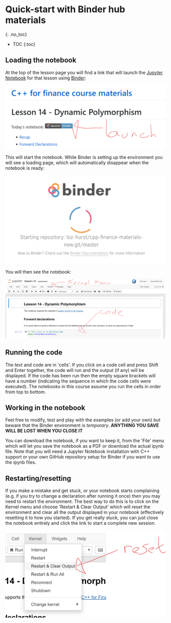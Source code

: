 # Quick-start with Binder hub materials
{: .no_toc}

- TOC
{:toc}

## Loading the notebook

At the top of the lesson page you will find a link that will launch the [Jupyter Notebook](https://jupyter.org/) for that lesson using [Binder](https://mybinder.org/):

![Launch Binder](/assets/images/binder-launch.png)

This will start the notebook.  While Binder is setting up the environment you will see a loading page, which will automatically disappear when the notebook is ready:

![Loading](/assets/images/binder-loading.png)

You will then see the notebook:

![Main view](/assets/images/binder-main-view.png)

## Running the code

The text and code are in 'cells'.  If you click on a code cell and press Shift and Enter together, the code will run and the output (if any) will be displayed.  If the code has been run then the empty square brackets will have a number (indicating the sequence in which the code cells were executed).  The notebooks in this course assume you run the cells in order from top to bottom.

## Working in the notebook

Feel free to modify, test and play with the examples (or add your own) but beware that the Binder environment is *temporary*.  **ANYTHING YOU SAVE WILL BE LOST WHEN YOU CLOSE IT**

You can download the notebook, if you want to keep it, from the 'File' menu which will let you save the notebook as a PDF or download the actual ipynb file.  Note that you will need a Jupyter Notebook installation with C++ support or your own GitHub repository setup for Binder if you want to use the ipynb files.

## Restarting/resetting

If you make a mistake and get stuck, or your notebook starts complaining (e.g. if you try to change a declaration after running it once) then you may need to restart the environment.  The best way to do this is to click on the Kernel menu and choose 'Restart & Clear Output' which will reset the environment and clear all the output displayed in your notebook (effectively resetting it to how you started).  If you get really stuck, you can just close the notebook entirely and click the link to start a complete new session.

![Reset kernel](/assets/images/binder-restart-and-clear.png)
